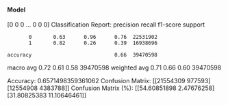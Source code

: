 #### Model
[0 0 0 ... 0 0 0]
Classification Report:
              precision    recall  f1-score   support

           0       0.63      0.96      0.76  22531902
           1       0.82      0.26      0.39  16938696

    accuracy                           0.66  39470598
   macro avg       0.72      0.61      0.58  39470598
weighted avg       0.71      0.66      0.60  39470598

Accuracy: 0.6571498359361062
Confusion Matrix:
[[21554309   977593]
 [12554908  4383788]]
Confusion Matrix (%):
[[54.60851898  2.47676258]
 [31.80825383 11.10646461]]
